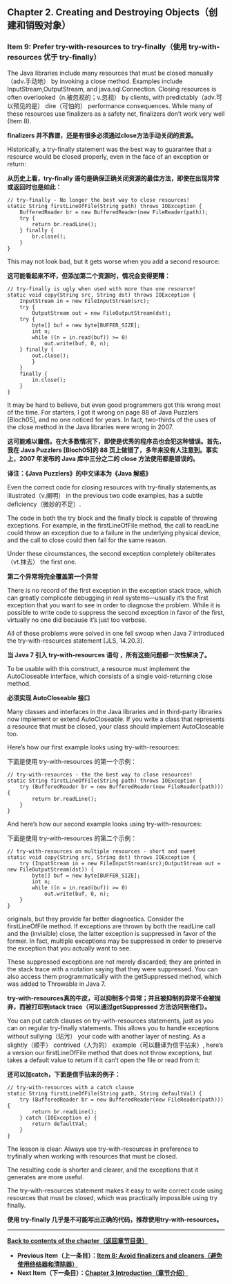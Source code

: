 ## Chapter 2. Creating and Destroying Objects（创建和销毁对象）

### Item 9: Prefer try-with-resources to try-finally（使用 try-with-resources 优于 try-finally）

The Java libraries include many resources that must be closed manually（adv.手动地） by invoking a close method. Examples include InputStream,OutputStream, and java.sql.Connection. Closing resources is often overlooked（n.被忽视的；v.忽视） by clients, with predictably（adv.可以预见的是） dire（可怕的） performance consequences. While many of these resources use finalizers as a safety net, finalizers don’t work very well (Item 8).

**finalizers 并不靠谱，还是有很多必须通过close方法手动关闭的资源。**

Historically, a try-finally statement was the best way to guarantee that a resource would be closed properly, even in the face of an exception or return:

**从历史上看，try-finally 语句是确保正确关闭资源的最佳方法，即使在出现异常或返回时也是如此：**

```
// try-finally - No longer the best way to close resources!
static String firstLineOfFile(String path) throws IOException {
    BufferedReader br = new BufferedReader(new FileReader(path));
    try {
        return br.readLine();
    } finally {
        br.close();
    }
}
```

This may not look bad, but it gets worse when you add a second resource:

**这可能看起来不坏，但添加第二个资源时，情况会变得更糟：**

```
// try-finally is ugly when used with more than one resource!
static void copy(String src, String dst) throws IOException {
    InputStream in = new FileInputStream(src);
    try {
        OutputStream out = new FileOutputStream(dst);
    try {
        byte[] buf = new byte[BUFFER_SIZE];
        int n;
        while ((n = in.read(buf)) >= 0)
            out.write(buf, 0, n);
    } finally {
        out.close();
        }
    }
    finally {
        in.close();
    }
}
```

It may be hard to believe, but even good programmers got this wrong most of the time. For starters, I got it wrong on page 88 of Java Puzzlers [Bloch05], and no one noticed for years. In fact, two-thirds of the uses of the close method in the Java libraries were wrong in 2007.

**这可能难以置信。在大多数情况下，即使是优秀的程序员也会犯这种错误。首先，我在 Java Puzzlers [Bloch05]的 88 页上做错了，多年来没有人注意到。事实上，2007 年发布的 Java 库中三分之二的 close 方法使用都是错误的。**

**译注：《Java Puzzlers》的中文译本为《Java 解惑》**

Even the correct code for closing resources with try-finally statements,as illustrated（v.阐明） in the previous two code examples, has a subtle deficiency（微妙的不足）. 

The code in both the try block and the finally block is capable of throwing exceptions. For example, in the firstLineOfFile method, the call to readLine could throw an exception due to a failure in the underlying physical device, and the call to close could then fail for the same reason. 

Under these circumstances, the second exception completely obliterates（vt.抹去） the first one. 

**第二个异常将完全覆盖第一个异常**

There is no record of the first exception in the exception stack trace, which can greatly complicate debugging in real systems—usually it’s the first exception that you want to see in order to diagnose the problem. While it is possible to write code to suppress the second exception in favor of the first, virtually no one did because it’s just too verbose.



All of these problems were solved in one fell swoop when Java 7 introduced the try-with-resources statement [JLS, 14.20.3]. 

**当 Java 7 引入 try-with-resources 语句 ，所有这些问题都一次性解决了。**

To be usable with this construct, a resource must implement the AutoCloseable interface, which consists of a single void-returning close method. 

**必须实现 AutoCloseable 接口**

Many classes and interfaces in the Java libraries and in third-party libraries now implement or extend AutoCloseable. If you write a class that represents a resource that must be closed, your class should implement AutoCloseable too.

Here’s how our first example looks using try-with-resources:

下面是使用 try-with-resources 的第一个示例：

```
// try-with-resources - the the best way to close resources!
static String firstLineOfFile(String path) throws IOException {
    try (BufferedReader br = new BufferedReader(new FileReader(path))) {
        return br.readLine();
    }
}
```

And here’s how our second example looks using try-with-resources:

下面是使用 try-with-resources 的第二个示例：

```
// try-with-resources on multiple resources - short and sweet
static void copy(String src, String dst) throws IOException {
    try (InputStream in = new FileInputStream(src);OutputStream out = new FileOutputStream(dst)) {
        byte[] buf = new byte[BUFFER_SIZE];
        int n;
        while ((n = in.read(buf)) >= 0)
            out.write(buf, 0, n);
    }
}
```

originals, but they provide far better diagnostics. Consider the firstLineOfFile method. If exceptions are thrown by both the readLine call and the (invisible) close, the latter exception is suppressed in favor of the former. In fact, multiple exceptions may be suppressed in order to preserve the exception that you actually want to see. 

These suppressed exceptions are not merely discarded; they are printed in the stack trace with a notation saying that they were suppressed. You can also access them programmatically with the getSuppressed method, which was added to Throwable in Java 7.

**try-with-resources真的牛皮，可以抑制多个异常；并且被抑制的异常不会被抛弃，而被打印到stack trace（可以通过getSuppressed 方法访问到他们）。**

You can put catch clauses on try-with-resources statements, just as you can on regular try-finally statements. This allows you to handle exceptions without sullying（玷污） your code with another layer of nesting. As a slightly（顺手） contrived（人为的） example（可以翻译为信手拈来）, here’s a version our firstLineOfFile method that does not throw exceptions, but takes a default value to return if it can’t open the file or read from it:

**还可以加catch，下面是信手拈来的例子：**

```
// try-with-resources with a catch clause
static String firstLineOfFile(String path, String defaultVal) {
    try (BufferedReader br = new BufferedReader(new FileReader(path))) {
        return br.readLine();
    } catch (IOException e) {
        return defaultVal;
    }
}
```

The lesson is clear: Always use try-with-resources in preference to tryfinally when working with resources that must be closed. 

The resulting code is shorter and clearer, and the exceptions that it generates are more useful. 

The try-with-resources statement makes it easy to write correct code using resources that must be closed, which was practically impossible using try finally.

**使用 try-finally 几乎是不可能写出正确的代码，推荐使用try-with-resources。**

---
**[Back to contents of the chapter（返回章节目录）](https://github.com/clxering/Effective-Java-3rd-edition-Chinese-English-bilingual/blob/master/Chapter-2/Chapter-2-Introduction.md)**
- **Previous Item（上一条目）：[Item 8: Avoid finalizers and cleaners（避免使用终结器和清除器）](https://github.com/clxering/Effective-Java-3rd-edition-Chinese-English-bilingual/blob/master/Chapter-2/Chapter-2-Item-8-Avoid-finalizers-and-cleaners.md)**
- **Next Item（下一条目）：[Chapter 3 Introduction（章节介绍）](https://github.com/clxering/Effective-Java-3rd-edition-Chinese-English-bilingual/blob/master/Chapter-3/Chapter-3-Introduction.md)**
